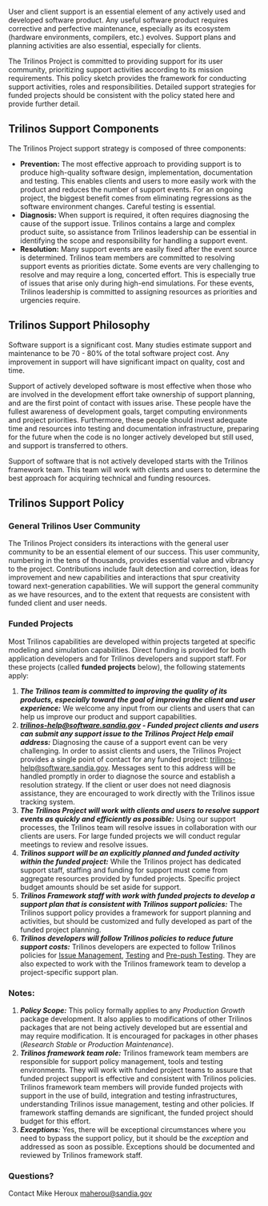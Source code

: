 User and client support is an essential element of any actively used and developed software product.  Any useful software product requires corrective and perfective maintenance, especially as its ecosystem (hardware environments, compilers, etc.) evolves.  Support plans and planning activities are also essential, especially for clients.  

The Trilinos Project is committed to providing support for its user community, prioritizing support activities according to its mission requirements.  This policy sketch provides the framework for conducting support activities, roles and responsibilities.  Detailed support strategies for funded projects should be consistent with the policy stated here and provide further detail.

## Trilinos Support Components

The Trilinos Project support strategy is composed of three components:
- **Prevention:** The most effective approach to providing support is to produce high-quality software design, implementation, documentation and testing.   This enables clients and users to more easily work with the product and reduces the number of support events.  For an ongoing project, the biggest benefit comes from eliminating regressions as the software environment changes.  Careful testing is essential.
- **Diagnosis:** When support is required, it often requires diagnosing the cause of the support issue.  Trilinos contains a large and complex product suite, so assistance from Trilinos leadership can be essential in identifying the scope and responsibility for handling a support event.
- **Resolution:** Many support events are easily fixed after the event source is determined.  Trilinos team members are committed to resolving support events as priorities dictate.  Some events are very challenging to resolve and may require a long, concerted effort.  This is especially true of issues that arise only during high-end simulations.  For these events, Trilinos leadership is committed to assigning resources as priorities and urgencies require.

## Trilinos Support Philosophy

Software support is a significant cost.  Many studies estimate support and maintenance to be 70 - 80% of the total software project cost.  Any improvement in support will have significant impact on quality, cost and time.

Support of actively developed software is most effective when those who are involved in the development effort take ownership of support planning, and are the first point of contact with issues arise.  These people have the fullest awareness of development goals, target computing environments and project priorities.  Furthermore, these people should invest adequate time and resources into testing and documentation infrastructure, preparing for the future when the code is no longer actively developed but still used, and support is transferred to others.

Support of software that is not actively developed starts with the Trilinos framework team.  This team will work with clients and users to determine the best approach for acquiring technical and funding resources.  
 
## Trilinos Support Policy

### General Trilinos User Community 

The Trilinos Project considers its interactions with the general user community to be an essential element of our success.  This user community, numbering in the tens of thousands, provides essential value and vibrancy to the project.  Contributions include fault detection and correction, ideas for improvement and new capabilities and interactions that spur creativity toward next-generation capabilities.  We will support the general community as we have resources, and to the extent that requests are consistent with funded client and user needs.

### Funded Projects

Most Trilinos capabilities are developed within projects targeted at specific modeling and simulation capabilities.  Direct funding is provided for both application developers and for Trilinos developers and support staff.  For these projects (called **funded projects** below), the following statements apply:
1. _**The Trilinos team is committed to improving the quality of its products, especially toward the goal of improving the client and user experience:**_ We welcome any input from our clients and users that can help us improve our product and support capabilities.
1. _**<trilinos-help@software.sandia.gov> - Funded project clients and users can submit any support issue to the Trilinos Project Help email address:**_ Diagnosing the cause of a support event can be very challenging.  In order to assist clients and users, the Trilinos Project provides a single point of contact for any funded project: <trilinos-help@software.sandia.gov>.  Messages sent to this address will be handled promptly in order to diagnose the source and establish a resolution strategy.  If the client or user does not need diagnosis assistance, they are encouraged to work directly with the Trilinos issue tracking system.
1. _**The Trilinos Project will work with clients and users to resolve support events as quickly and efficiently as possible:**_ Using our support processes, the Trilinos team will resolve issues in collaboration with our clients are users.  For large funded projects we will conduct regular meetings to review and resolve issues.
1. _**Trilinos support will be an explicitly planned and funded activity within the funded project:**_ While the Trilinos project has dedicated support staff, staffing and funding for support must come from aggregate resources provided by funded projects.  Specific project budget amounts should be set aside for support.
1. _**Trilinos Framework staff with work with funded projects to develop a support plan that is consistent with Trilinos support policies:**_ The Trilinos support policy provides a framework for support planning and activities, but should be customized and fully developed as part of the funded project planning.
1. _**Trilinos developers will follow Trilinos policies to reduce future support costs:**_ Trilinos developers are expected to follow Trilinos policies for [Issue Management](https://github.com/trilinos/Trilinos/wiki/Managing-Trilinos-Project-Issues), [Testing](https://github.com/trilinos/Trilinos/wiki/Trilinos-Testing-Policy) and [Pre-push Testing](https://github.com/trilinos/Trilinos/wiki/Policies-%7C-Safe-Checkin-Testing).  They are also expected to work with the Trilinos framework team to develop a project-specific support plan.

### Notes:
1. _**Policy Scope:**_ This policy formally applies to any _Production Growth_ package development.  It also applies to modifications of other Trilinos packages that are not being actively developed but are essential and may require modification. It is encouraged for packages in other phases (_Research Stable_ or _Production Maintenance_).
1. _**Trilinos framework team role:**_ Trilinos framework team members are responsible for support policy management, tools and testing environments. They will work with funded project teams to assure that funded project support is effective and consistent with Trilinos policies.  Trilinos framework team members will provide funded projects with support in the use of build, integration and testing infrastructures, understanding Trilinos issue management, testing and other policies.  If framework staffing demands are significant, the funded project should budget for this effort.
1. _**Exceptions:**_ Yes, there will be exceptional circumstances where you need to bypass the support policy, but it should be the _exception_ and addressed as soon as possible.  Exceptions should be documented and reviewed by Trilinos framework staff.

### Questions?
Contact Mike Heroux <maherou@sandia.gov>